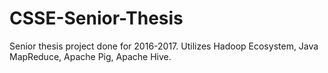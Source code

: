 # CSSE-Senior-Thesis
Senior thesis project done for 2016-2017. Utilizes Hadoop Ecosystem, Java MapReduce, Apache Pig, Apache Hive. 
